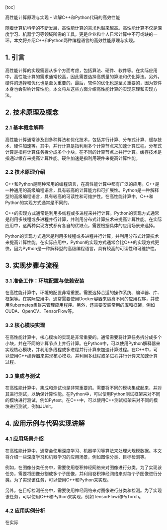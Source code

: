 
[toc]                    
                
                
高性能计算原理与实现 - 详解C++和Python代码的高效性能

随着计算机科学的不断发展，高性能计算的需求也越来越高。高性能计算不仅是深度学习、机器学习等领域所需的工具，更是企业和个人日常计算中不可或缺的一环。本文将介绍C++和Python两种编程语言的高效性能原理与实现。

## 1. 引言

高性能计算的实现需要从多个方面考虑，包括算法、硬件、软件等。在实际应用中，高性能计算的需求通常较高，因此需要选择高质量的算法和优化算法。另外，硬件的选择和优化也是至关重要的。最后，软件的优化也是至关重要的，因为软件本身也会影响计算性能。本文将从这些方面介绍高性能计算的实现原理和实现方法。

## 2. 技术原理及概念

### 2.1 基本概念解释

高性能计算通常涉及到多种算法和优化技术，包括并行计算、分布式计算、缓存技术、硬件加速等。其中，并行计算是指利用多个计算节点来加速计算过程。分布式计算是指将计算任务拆分成多个小块，在不同的计算节点上并行计算。缓存技术是指通过缓存来提高计算性能。硬件加速是指利用硬件来提高计算性能。

### 2.2 技术原理介绍

C++和Python是两种常用的编程语言，在高性能计算中都有广泛的应用。C++是一种通用的高级编程语言，具有较高的计算能力和可扩展性。Python是一种解释型的高级编程语言，具有较高的可读性和可维护性。在高性能计算中，C++和Python的实现方式通常是不同的。

C++的实现方式通常是利用多线程或多进程来并行计算。Python的实现方式通常是利用多线程或多进程并行计算，并利用分布式计算技术来提高计算性能。在实际应用中，这两种实现方式都有各自的优缺点，需要根据具体的应用场景来选择。

Python的实现方式通常是利用多线程或多进程并行计算，并利用分布式计算技术来提高计算性能。在实际应用中，Python的实现方式通常会比C++的实现方式更快，因为Python是一种解释型的高级编程语言，具有较高的可读性和可维护性。

## 3. 实现步骤与流程

### 3.1 准备工作：环境配置与依赖安装

在高性能计算中，环境的配置非常重要。需要选择合适的操作系统、编译器、库、框架等。在实际应用中，通常需要使用Docker容器来隔离不同的应用程序，并使用Kubernetes集群来管理应用程序。另外，还需要安装常用的库和框架，例如CUDA、OpenCV、TensorFlow等。

### 3.2 核心模块实现

在高性能计算中，核心模块的实现是非常重要的。通常需要将计算任务拆分成多个小块，并在不同的计算节点上并行计算。在Python中，可以使用Python解释器来实现核心模块，并利用多线程或多进程并行计算来加速计算过程。在C++中，可以使用C++编译器来实现核心模块，并利用多线程或多进程并行计算来加速计算过程。

### 3.3 集成与测试

在高性能计算中，集成和测试也是非常重要的。需要将不同的模块集成起来，并对其进行测试，以确保计算性能。在Python中，可以使用Python测试框架来对不同的模块进行测试，例如Pytest。在C++中，可以使用C++测试框架来对不同的模块进行测试，例如JUnit。

## 4. 应用示例与代码实现讲解

### 4.1 应用场景介绍

在高性能计算中，通常会使用深度学习、机器学习等算法来处理大规模数据。本文将介绍一些深度学习和机器学习的应用场景，例如图像分类、目标检测等。

例如，在图像分类任务中，需要使用卷积神经网络来对图像进行分类。为了实现该任务，需要将图像分割成多个子图像，并利用卷积神经网络来对每个子图像进行分类。为了实现该任务，可以使用C++和Python来实现。

另外，在目标检测任务中，需要使用神经网络来对图像进行分类和检测。为了实现该任务，可以使用C++和Python来实现，例如TensorFlow和PyTorch。

### 4.2 应用实例分析

在实际

